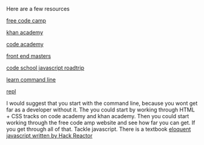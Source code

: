 Here are a few resources


[free code camp](https://www.freecodecamp.com)

[khan academy](https://www.google.com/webhp?sourceid=chrome-instant&ion=1&espv=2&ie=UTF-8#q=khan+academy+computer+programming&*)

[code academy](https://www.codecademy.com/learn)

[front end masters](https://www.google.com/webhp?sourceid=chrome-instant&ion=1&espv=2&ie=UTF-8#q=front+end+masters&*)

[code school javascript roadtrip](https://www.codeschool.com/courses/javascript-road-trip-part-1)

[learn command line](https://www.udacity.com/course/linux-command-line-basics--ud595)

[repl](https://repl.it/languages/javascript)

I would suggest that you start with the command line, because you wont get far as a developer without it.
The you could start by working through HTML + CSS tracks on code academy and khan academy. Then you could start working through the free code amp
website and see how far you can get. If you get through all of that. Tackle javascript. There is a textbook [eloquent javascript written by Hack Reactor](http://eloquentjavascript.net/)
